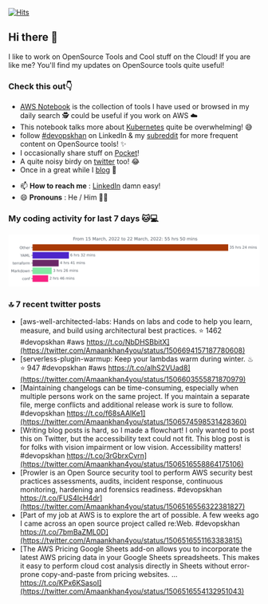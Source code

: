 [![Hits](https://hits.seeyoufarm.com/api/count/incr/badge.svg?url=https%3A%2F%2Fgithub.com%2Fakhan4u%2Fhit-counter&count_bg=%2379C83D&title_bg=%23555555&icon=&icon_color=%23E7E7E7&title=visits&edge_flat=false)](https://hits.seeyoufarm.com)

## Hi there 👋

I like to work on OpenSource Tools and Cool stuff on the Cloud! If you are like me? You'll find my updates on OpenSource tools quite useful!

### Check this out👇

* [AWS Notebook](https://histre.com/public/notebooks/dnllyanu/aws/) is the collection of tools I have used or browsed in my daily search 🕵️ could be useful if you work on AWS ☁️
* This notebook talks more about [Kubernetes](https://histre.com/public/notebooks/6uxdvo3y/kubernetes/) quite be overwhelming! 😅
* follow [#devopskhan](https://www.linkedin.com/feed/hashtag/devopskhan/) on LinkedIn & my [subreddit](https://www.reddit.com/r/devopskhan/) for more frequent content on OpenSource tools! ✨
* I occasionally share stuff on [Pocket](https://getpocket.com/@ej6g8d1dp2829A16a9Tf5d4T6bAMp3d8791rejDe86yem3bm4e14ex4fT4dluk29)!
* A quite noisy birdy on [twitter](https://twitter.com/Amaankhan4you) too! 😂
* Once in a great while I [blog](https://linuxparrot.com/) 😬


- 📫 **How to reach me** : [LinkedIn](https://www.linkedin.com/in/amaan-khan-linux-ninja) damn easy!
- 😄 **Pronouns** : He / Him 🤷‍♂️

### My coding activity for last 7 days 🐱💻

<img src="https://github.com/akhan4u/akhan4u/blob/main/images/stat.svg" alt="Amaan's Wakatime Activity!"/>

### 🔝 7 recent twitter posts
<!-- DEVDOJO:START -->
- [aws-well-architected-labs: Hands on labs and code to help you learn, measure, and build using architectural best practices.
⭐️ 1462
#devopskhan #aws
https://t.co/NbDHSBbitX](https://twitter.com/Amaankhan4you/status/1506694157187780608)
- [serverless-plugin-warmup: Keep your lambdas warm during winter. ♨
⭐️ 947
#devopskhan #aws
https://t.co/alhS2VUad8](https://twitter.com/Amaankhan4you/status/1506603555871870979)
- [Maintaining changelogs can be time-consuming, especially when multiple persons work on the same project. If you maintain a separate file, merge conflicts and additional release work is sure to follow. #devopskhan https://t.co/f68sAAlKe1](https://twitter.com/Amaankhan4you/status/1506574598531428360)
- [Writing blog posts is hard, so I made a flowchart! I only wanted to post this on Twitter, but the accessibility text could not fit. This blog post is for folks with vision impairment or low vision. Accessibility matters! #devopskhan https://t.co/3rGbrxCvrn](https://twitter.com/Amaankhan4you/status/1506516558864175106)
- [Prowler is an Open Source security tool to perform AWS security best practices assessments, audits, incident response, continuous monitoring, hardening and forensics readiness. #devopskhan https://t.co/FUS4IcH4dr](https://twitter.com/Amaankhan4you/status/1506516556322381827)
- [Part of my job at AWS is to explore the art of possible. A few weeks ago I came across an open source project called re:Web. #devopskhan https://t.co/7bmBaZML0D](https://twitter.com/Amaankhan4you/status/1506516551163383815)
- [The AWS Pricing Google Sheets add-on allows you to incorporate the latest AWS pricing data in your Google Sheets spreadsheets. This makes it easy to perform cloud cost analysis directly in Sheets without error-prone copy-and-paste from pricing websites. … https://t.co/KPx6KSasoI](https://twitter.com/Amaankhan4you/status/1506516554132951043)
<!-- DEVDOJO:END -->

<!-- ![Amaan's GitHub stats](https://github-readme-stats.vercel.app/api?username=akhan4u&count_private=true&show_icons=true&hide=contribs) -->
